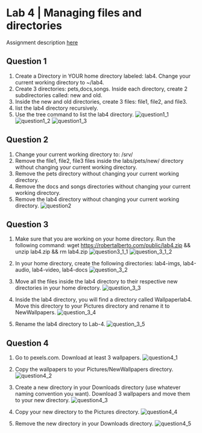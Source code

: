 # Lab 4 | Managing files and directories
Assignment description [here](https://github.com/ra559/cis106/blob/main/labs/lab4.1.md)

## Question 1
1. Create a Directory in YOUR home directory labeled: lab4. Change your current working directory to ~/lab4.
2. Create 3 directories: pets,docs,songs. Inside each directory, create 2 subdirectories called: new and old.
3. Inside the new and old directories, create 3 files: file1, file2, and file3.
4. list the lab4 directory recursively.
5. Use the tree command to list the lab4 directory.
![question1_1](../../images/lab4pt1/question1_1.png)
![question1_2](../../images/lab4pt1/question1_2.png)
![question1_3](../../images/lab4pt1/question1_3.png)

## Question 2
1. Change your current working directory to: /srv/
2. Remove the file1, file2, file3 files inside the labs/pets/new/ directory without changing your current working directory.
3. Remove the pets directory without changing your current working directory.
4. Remove the docs and songs directories without changing your current working directory.
5. Remove the lab4 directory without changing your current working directory.
![question2](../../images/lab4pt1/question2.png)

## Question 3
1. Make sure that you are working on your home directory. Run the following command: wget https://robertalberto.com/public/lab4.zip && unzip lab4.zip && rm lab4.zip
![question3_1_1](../../images/lab4pt1/question3_1_1.png)
![question_3_1_2](../../images/lab4pt1/question3_1_2.png)

2. In your home directory, create the following directories: lab4-imgs, lab4-audio, lab4-video, lab4-docs
![question_3_2](../../images/lab4pt1/question3_2.png)

3. Move all the files inside the lab4 directory to their respective new directories in your home directory.
![question_3_3](../../images/lab4pt1/question3_3.png)

4. Inside the lab4 directory, you will find a directory called Wallpaperlab4. Move this directory to your Pictures directory and rename it to NewWallpapers.
![question_3_4](../../images/lab4pt1/question3_4.png)

5. Rename the lab4 directory to Lab-4.
![question_3_5](../../images/lab4pt1/question3_5.png)

## Question 4
1. Go to pexels.com. Download at least 3 wallpapers.
![question4_1](../../images/lab4pt1/question4_1.png)

2. Copy the wallpapers to your Pictures/NewWallpapers directory.
![question4_2](../../images/lab4pt1/question4_2.png)

3. Create a new directory in your Downloads directory (use whatever naming convention you want). Download 3 wallpapers and move them to your new directory.
![question4_3](../../images/lab4pt1/question4_3.png)

4. Copy your new directory to the Pictures directory.
![question4_4](../../images/lab4pt1/question4_4.png)

5. Remove the new directory in your Downloads directory.
![question4_5](../../images/lab4pt1/question4_5.png)

